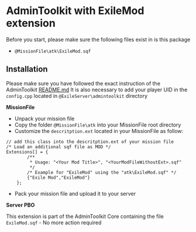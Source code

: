 # AdminToolkit with ExileMod extension

Before you start, please make sure the following files exist in is this package 

+ `@MissionFile\atk\ExileMod.sqf`

## Installation

Please make sure you have followed the exact instruction of the AdminToolkit <a href="../README.md">README.md</a>
It is also necessary to add your player UID in the `config.cpp` located in `@ExileServer\admintoolkit` directory

**MissionFile**

+ Unpack your mission file
+ Copy the folder `@MissionFile\atk` into your MissionFile root directory
+ Customize the `descritption.ext`  located in your MissionFile as follow:

```
// add this class into the descritption.ext of your mission file
/* Load an additional sqf file as MOD */
Extensions[] = {
		/**
		 * Usage: "<Your Mod Title>", "<YourModFileWithoutExt>.sqf"
		 */
		/* Example for "ExileMod" using the "atk\ExileMod.sqf" */
		{"Exile Mod","ExileMod"}
	};
```

+ Pack your mission file and upload it to your server

**Server PBO**

This extension is part of the AdminToolkit Core containing the file `ExileMod.sqf` - No more action required
